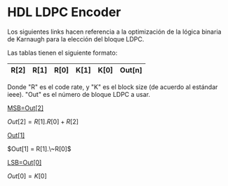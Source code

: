 # HDL LDPC Encoder

Los siguientes links hacen referencia a la optimización de la lógica binaria de Karnaugh para la elección del bloque LDPC.

Las tablas tienen el siguiente formato:

| R[2] | R[1] | R[0] | K[1] | K[0] | Out[n] |
|:----:|:----:|:----:|:----:|------|--------|

Donde "R" es el code rate, y "K" es el block size (de acuerdo al estándar ieee). "Out" es el número de bloque LDPC a usar.

[MSB=Out[2]](https://tma.main.jp/logic/logic.php?lang=en&type=5&v0=a&v1=b&v2=c&v3=d&v4=e&00=x&01=x&02=x&03=x&04=0&05=0&06=x&07=x&08=0&09=0&0a=x&0b=x&0c=1&0d=1&0e=x&0f=x&10=1&11=1&12=x&13=x&14=1&15=1&16=x&17=x&18=x&19=x&1a=x&1b=x&1c=x&1d=x&1e=x&1f=x)

$Out[2] = R[1].R[0] + R[2]$

[Out[1]](https://tma.main.jp/logic/logic.php?lang=en&type=5&v0=a&v1=b&v2=c&v3=d&v4=e&00=x&01=x&02=x&03=x&04=0&05=0&06=x&07=x&08=1&09=1&0a=x&0b=x&0c=0&0d=0&0e=x&0f=x&10=0&11=0&12=x&13=x&14=0&15=0&16=x&17=x&18=x&19=x&1a=x&1b=x&1c=x&1d=x&1e=x&1f=x)

$Out[1] = R[1].\~R[0]$

[LSB=Out[0]](https://tma.main.jp/logic/logic.php?lang=en&type=5&v0=a&v1=b&v2=c&v3=d&v4=e&00=x&01=x&02=x&03=x&04=0&05=1&06=x&07=x&08=0&09=1&0a=x&0b=x&0c=0&0d=1&0e=x&0f=x&10=0&11=1&12=x&13=x&14=0&15=1&16=x&17=x&18=x&19=x&1a=x&1b=x&1c=x&1d=x&1e=x&1f=x)

$Out[0] = K[0]$

